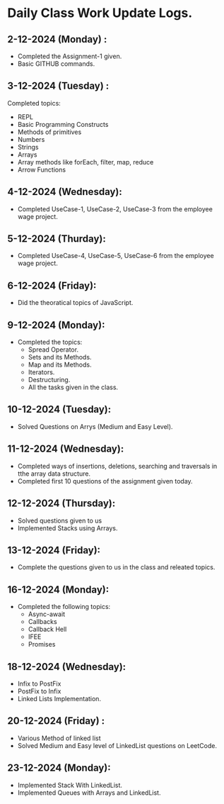 # Daily Class Work Update Logs.


## 2-12-2024 (Monday) :
- Completed the Assignment-1 given.
- Basic GITHUB commands.

## 3-12-2024 (Tuesday) : 
Completed topics:
- REPL
- Basic Programming Constructs
-	Methods of primitives
-	Numbers
-	Strings
-	Arrays
-	Array methods like forEach, filter, map, reduce
-	Arrow Functions

## 4-12-2024 (Wednesday):
- Completed UseCase-1, UseCase-2, UseCase-3 from the employee wage project.

## 5-12-2024 (Thurday): 
- Completed UseCase-4, UseCase-5, UseCase-6 from the employee wage project.

## 6-12-2024 (Friday):
- Did the theoratical topics of JavaScript.

## 9-12-2024 (Monday):
- Completed the topics:
  - Spread Operator.
  - Sets and its Methods.
  - Map and its Methods.
  - Iterators.
  - Destructuring.
  - All the tasks given in the class.
  
## 10-12-2024 (Tuesday):
- Solved Questions on Arrys (Medium and Easy Level).

## 11-12-2024 (Wednesday):
- Completed ways of insertions, deletions, searching and traversals in tthe array data structure.
- Completed first 10 questions of the assignment given today. 

## 12-12-2024 (Thursday):
- Solved questions given to us
- Implemented Stacks using Arrays.

## 13-12-2024 (Friday): 
- Complete the questions given to us in the class and releated topics.

## 16-12-2024 (Monday):
- Completed the following topics:
  - Async-await
  - Callbacks
  - Callback Hell
  - IFEE
  - Promises

## 18-12-2024 (Wednesday): 
- Infix to PostFix
- PostFix to Infix
- Linked Lists Implementation.

## 20-12-2024 (Friday) : 
- Various Method of linked list
- Solved Medium and Easy level of LinkedList questions on LeetCode.

## 23-12-2024 (Monday):
- Implemented Stack With LinkedList.
- Implemented Queues with Arrays and LinkedList.
